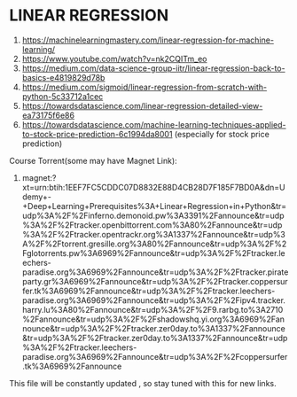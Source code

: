 # LINEAR REGRESSION
1. https://machinelearningmastery.com/linear-regression-for-machine-learning/
2. https://www.youtube.com/watch?v=nk2CQITm_eo
3. https://medium.com/data-science-group-iitr/linear-regression-back-to-basics-e4819829d78b
4. https://medium.com/sigmoid/linear-regression-from-scratch-with-python-5c33712a1cec 
5. https://towardsdatascience.com/linear-regression-detailed-view-ea73175f6e86
6. https://towardsdatascience.com/machine-learning-techniques-applied-to-stock-price-prediction-6c1994da8001 (especially for stock price prediction)

Course Torrent(some may have Magnet Link):
1. magnet:?xt=urn:btih:1EEF7FC5CDDC07D8832E88D4CB28D7F185F7BD0A&dn=Udemy+-+Deep+Learning+Prerequisites%3A+Linear+Regression+in+Python&tr=udp%3A%2F%2Finferno.demonoid.pw%3A3391%2Fannounce&tr=udp%3A%2F%2Ftracker.openbittorrent.com%3A80%2Fannounce&tr=udp%3A%2F%2Ftracker.opentrackr.org%3A1337%2Fannounce&tr=udp%3A%2F%2Ftorrent.gresille.org%3A80%2Fannounce&tr=udp%3A%2F%2Fglotorrents.pw%3A6969%2Fannounce&tr=udp%3A%2F%2Ftracker.leechers-paradise.org%3A6969%2Fannounce&tr=udp%3A%2F%2Ftracker.pirateparty.gr%3A6969%2Fannounce&tr=udp%3A%2F%2Ftracker.coppersurfer.tk%3A6969%2Fannounce&tr=udp%3A%2F%2Ftracker.leechers-paradise.org%3A6969%2Fannounce&tr=udp%3A%2F%2Fipv4.tracker.harry.lu%3A80%2Fannounce&tr=udp%3A%2F%2F9.rarbg.to%3A2710%2Fannounce&tr=udp%3A%2F%2Fshadowshq.yi.org%3A6969%2Fannounce&tr=udp%3A%2F%2Ftracker.zer0day.to%3A1337%2Fannounce&tr=udp%3A%2F%2Ftracker.zer0day.to%3A1337%2Fannounce&tr=udp%3A%2F%2Ftracker.leechers-paradise.org%3A6969%2Fannounce&tr=udp%3A%2F%2Fcoppersurfer.tk%3A6969%2Fannounce

This file will be constantly updated , so stay tuned with this for new links. 
